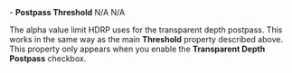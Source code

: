 <tr>
<td>- <strong>Postpass Threshold</strong></td>
<td>N/A</td>
<td>N/A</td>
<td>

The alpha value limit HDRP uses for the transparent depth postpass. This works in the same way as the main <strong>Threshold</strong> property described above.<br />This property only appears when you enable the <strong>Transparent Depth Postpass</strong> checkbox.

</td>
</tr>
